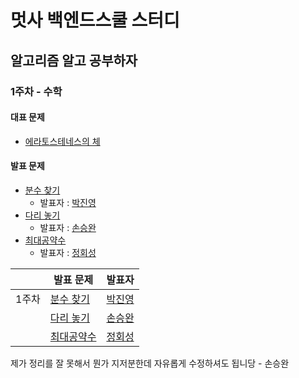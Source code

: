 # 멋사 백엔드스쿨 스터디
## 알고리즘 알고 공부하자

### 1주차 - 수학
#### 대표 문제
- [에라토스테네스의 체](https://www.acmicpc.net/problem/2960)
#### 발표 문제
- [분수 찾기](https://www.acmicpc.net/problem/1193)
  - 발표자 : [박진영](https://www.notion.so/1193-8e46ddfcf6e04fa9b368fe9ec99d5aa5)
- [다리 놓기](https://www.acmicpc.net/problem/1010)
  - 발표자 : [손승완](https://www.notion.so/1010-19a8444358e84b0aaa4130ec6b3a2b89)
- [최대공약수](https://www.acmicpc.net/problem/1850)
  - 발표자 : [정회성](https://www.notion.so/1850-6cb59a7543044071be28616c656702cb)

|    | 발표 문제    | 발표자     |
|----|--------------|------------|
| 1주차 |[분수 찾기](https://www.acmicpc.net/problem/1193)| [박진영](https://www.notion.so/1193-8e46ddfcf6e04fa9b368fe9ec99d5aa5) |
|      |[다리 놓기](https://www.acmicpc.net/problem/1010)| [손승완](https://www.notion.so/1010-19a8444358e84b0aaa4130ec6b3a2b89) |
|      |[최대공약수](https://www.acmicpc.net/problem/1850)| [정회성](https://www.notion.so/1850-6cb59a7543044071be28616c656702cb) |

제가 정리를 잘 못해서 뭔가 지저분한데 자유롭게 수정하셔도 됩니당 - 손승완
